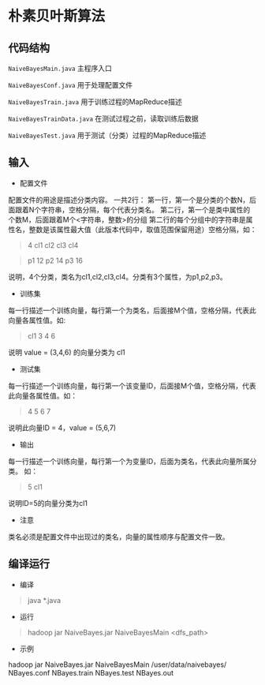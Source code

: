 # 朴素贝叶斯算法
## 代码结构
`NaiveBayesMain.java`      主程序入口

`NaiveBayesConf.java`      用于处理配置文件

`NaiveBayesTrain.java`     用于训练过程的MapReduce描述

`NaiveBayesTrainData.java` 在测试过程之前，读取训练后数据

`NaiveBayesTest.java`      用于测试（分类）过程的MapReduce描述

## 输入
* 配置文件

配置文件的用途是描述分类内容。 一共2行：
第一行，第一个是分类的个数N，后面跟着N个字符串，空格分隔，每个代表分类名。
第二行，第一个是类中属性的个数M，后面跟着M个<字符串，整数>的分组
第二行的每个分组中的字符串是属性名，整数是该属性最大值（此版本代码中，取值范围保留用途）空格分隔，如：

> 4 cl1 cl2 cl3 cl4

>  p1 12 p2 14 p3 16

说明，4个分类，类名为cl1,cl2,cl3,cl4。分类有3个属性，为p1,p2,p3。

* 训练集

每一行描述一个训练向量，每行第一个为类名，后面接M个值，空格分隔，代表此向量各属性值。如:

> cl1 3 4 6

说明 value = (3,4,6) 的向量分类为 cl1

* 测试集

每一行描述一个训练向量，每行第一个该变量ID，后面接M个值，空格分隔，代表此向量各属性值。如：

> 4 5 6 7

说明此向量ID = 4，value = (5,6,7)

* 输出

每一行描述一个训练向量，每行第一个为变量ID，后面为类名，代表此向量所属分类。 如：

> 5 cl1  

说明ID=5的向量分类为cl1

* 注意

类名必须是配置文件中出现过的类名，向量的属性顺序与配置文件一致。

## 编译运行
* 编译

> java *.java
* 运行

> hadoop jar NaiveBayes.jar NaiveBayesMain <dfs_path> <conf> <train> <test> <out> 
* 示例
  
hadoop jar NaiveBayes.jar NaiveBayesMain /user/data/naivebayes/ NBayes.conf NBayes.train NBayes.test NBayes.out














